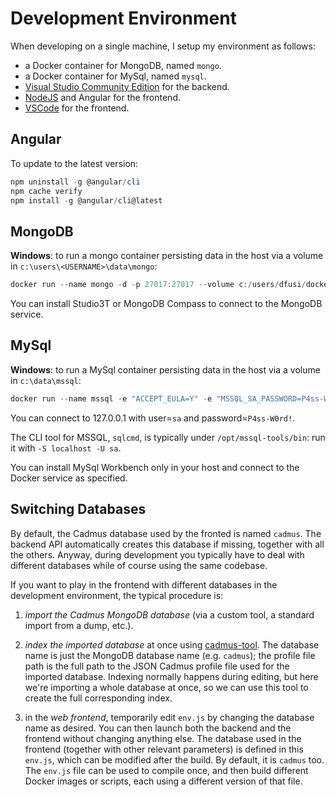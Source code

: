# Development Environment

When developing on a single machine, I setup my environment as follows:

- a Docker container for MongoDB, named `mongo`.
- a Docker container for MySql, named `mysql`.
- [Visual Studio Community Edition](https://visualstudio.microsoft.com/vs/community/) for the backend.
- [NodeJS](https://nodejs.org/en/download/) and Angular for the frontend.
- [VSCode](https://code.visualstudio.com/download) for the frontend.

## Angular

To update to the latest version:

```ps1
npm uninstall -g @angular/cli
npm cache verify
npm install -g @angular/cli@latest
```

## MongoDB

**Windows**: to run a mongo container persisting data in the host via a volume in `c:\users\<USERNAME>\data\mongo`:

```ps1
docker run --name mongo -d -p 27017:27017 --volume c:/users/dfusi/dockerVolMongo/db:/data/db mongo --noauth
```

You can install Studio3T or MongoDB Compass to connect to the MongoDB service.

## MySql

**Windows**: to run a MySql container persisting data in the host via a volume in `c:\data\mssql`:

```ps1
docker run --name mssql -e "ACCEPT_EULA=Y" -e "MSSQL_SA_PASSWORD=P4ss-W0rd!" -p 1433:1433 -v c:/data/mssql:/var/opt/mssql/data -d mcr.microsoft.com/mssql/server:2017-latest-ubuntu
```

You can connect to 127.0.0.1 with user=`sa` and password=`P4ss-W0rd!`.

The CLI tool for MSSQL, `sqlcmd`, is typically under `/opt/mssql-tools/bin`: run it with `-S localhost -U sa`.

You can install MySql Workbench only in your host and connect to the Docker service as specified.

## Switching Databases

By default, the Cadmus database used by the fronted is named `cadmus`. The backend API automatically creates this database if missing, together with all the others. Anyway, during development you typically have to deal with different databases while of course using the same codebase.

If you want to play in the frontend with different databases in the development environment, the typical procedure is:

1. *import the Cadmus MongoDB database* (via a custom tool, a standard import from a dump, etc.).

2. *index the imported database* at once using [cadmus-tool](https://github.com/vedph/cadmus_tool). The database name is just the MongoDB database name (e.g. `cadmus`); the profile file path is the full path to the JSON Cadmus profile file used for the imported database. Indexing normally happens during editing, but here we're importing a whole database at once, so we can use this tool to create the full corresponding index.

3. in the *web frontend*, temporarily edit `env.js` by changing the database name as desired. You can then launch both the backend and the frontend without changing anything else. The database used in the frontend (together with other relevant parameters) is defined in this `env.js`, which can be modified after the build. By default, it is `cadmus` too. The `env.js` file can be used to compile once, and then build different Docker images or scripts, each using a different version of that file.
